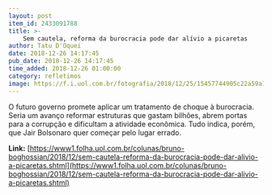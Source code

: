 ```yaml
---
layout: post
item_id: 2433091788
title: >-
    Sem cautela, reforma da burocracia pode dar alívio a picaretas
author: Tatu D'Oquei
date: 2018-12-26 14:17:45
pub_date: 2018-12-26 14:17:45
time_added: 2018-12-26 01:00:00
category: refletimos
image: https://f.i.uol.com.br/fotografia/2018/12/25/15457744905c22a59a115f9_1545774490_3x2_rt.jpg
---
```


O futuro governo promete aplicar um tratamento de choque à burocracia. Seria um avanço reformar estruturas que gastam bilhões, abrem portas para a corrupção e dificultam a atividade econômica. Tudo indica, porém, que Jair Bolsonaro quer começar pelo lugar errado.

**Link:** [https://www1.folha.uol.com.br/colunas/bruno-boghossian/2018/12/sem-cautela-reforma-da-burocracia-pode-dar-alivio-a-picaretas.shtml](https://www1.folha.uol.com.br/colunas/bruno-boghossian/2018/12/sem-cautela-reforma-da-burocracia-pode-dar-alivio-a-picaretas.shtml)

